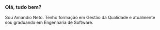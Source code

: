 ### Olá, tudo bem? 
Sou Amandio Neto. Tenho formação em Gestão da Qualidade e atualmente sou graduando em Engenharia de Software.
